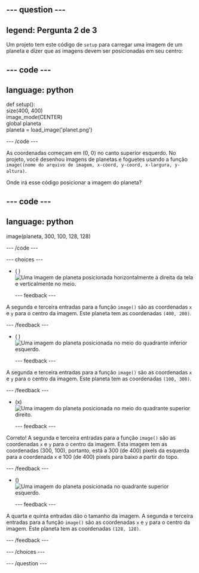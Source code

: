 
--- question ---
---
legend: Pergunta 2 de 3
---

Um projeto tem este código de `setup` para carregar uma imagem de um planeta e dizer que as imagens devem ser posicionadas em seu centro:

--- code ---
---
language: python
---

def setup():   
size(400, 400)   
image_mode(CENTER)   
global planeta   
planeta = load_image('planet.png')

--- /code ---

As coordenadas começam em (0, 0) no canto superior esquerdo. No projeto, você desenhou imagens de planetas e foguetes usando a função `image((nome do arquivo de imagem, x-coord, y-coord, x-largura, y-altura)`.

Onde irá esse código posicionar a imagem do planeta?

--- code ---
---
language: python
---

image(planeta, 300, 100, 128, 128)

--- /code ---

--- choices ---

- ( ) ![Uma imagem de planeta posicionada horizontalmente à direita da tela e verticalmente no meio.](images/planet400200.png)

  --- feedback ---

A segunda e terceira entradas para a função `image()` são as coordenadas `x` e `y` para o centro da imagem. Este planeta tem as coordenadas `(400, 200)`.

  --- /feedback ---

- ( ) ![Uma imagem do planeta posicionada no meio do quadrante inferior esquerdo.](images/planet100300.png)

  --- feedback ---

A segunda e terceira entradas para a função `image()` são as coordenadas `x` e `y` para o centro da imagem. Este planeta tem as coordenadas `(100, 300)`.

  --- /feedback ---

- (x) ![Uma imagem do planeta posicionada no meio do quadrante superior direito.](images/planet300100.png)

  --- feedback ---

Correto! A segunda e terceira entradas para a função `image()` são as coordenadas `x` e `y` para o centro da imagem. Esta imagem tem as coordenadas (300, 100), portanto, está a 300 (de 400) pixels da esquerda para a coordenada `x` e 100 (de 400) pixels para baixo a partir do topo.

  --- /feedback ---

- () ![Uma imagem do planeta posicionada no quadrante superior esquerdo.](images/planet128128.png)

  --- feedback ---

A quarta e quinta entradas dão o tamanho da imagem. A segunda e terceira entradas para a função `image()` são as coordenadas `x` e `y` para o centro da imagem. Este planeta tem as coordenadas `(128, 128)`.

  --- /feedback ---

--- /choices ---

--- /question ---
